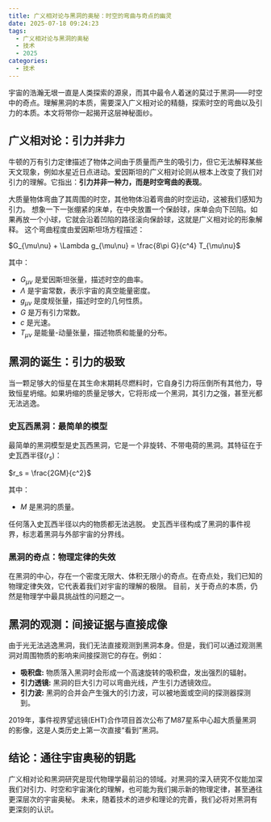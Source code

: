 ```yaml
---
title: 广义相对论与黑洞的奥秘：时空的弯曲与奇点的幽灵
date: 2025-07-18 09:24:23
tags:
  - 广义相对论与黑洞的奥秘
  - 技术
  - 2025
categories:
  - 技术
---
```


宇宙的浩瀚无垠一直是人类探索的源泉，而其中最令人着迷的莫过于黑洞——时空中的奇点。理解黑洞的本质，需要深入广义相对论的精髓，探索时空的弯曲以及引力的本质。本文将带你一起揭开这层神秘面纱。

## 广义相对论：引力并非力

牛顿的万有引力定律描述了物体之间由于质量而产生的吸引力，但它无法解释某些天文现象，例如水星近日点进动。爱因斯坦的广义相对论则从根本上改变了我们对引力的理解。它指出：**引力并非一种力，而是时空弯曲的表现**。

大质量物体弯曲了其周围的时空，其他物体沿着弯曲的时空运动，这被我们感知为引力。  想象一下一张绷紧的床单，在中央放置一个保龄球，床单会向下凹陷。如果再放一个小球，它就会沿着凹陷的路径滚向保龄球，这就是广义相对论的形象解释。  这个弯曲程度由爱因斯坦场方程描述：

$G_{\mu\nu} + \Lambda g_{\mu\nu} = \frac{8\pi G}{c^4} T_{\mu\nu}$

其中：

* $G_{\mu\nu}$ 是爱因斯坦张量，描述时空的曲率。
* $\Lambda$ 是宇宙常数，表示宇宙的真空能量密度。
* $g_{\mu\nu}$ 是度规张量，描述时空的几何性质。
* $G$ 是万有引力常数。
* $c$ 是光速。
* $T_{\mu\nu}$ 是能量-动量张量，描述物质和能量的分布。


## 黑洞的诞生：引力的极致

当一颗足够大的恒星在其生命末期耗尽燃料时，它自身引力将压倒所有其他力，导致恒星坍缩。如果坍缩的质量足够大，它将形成一个黑洞，其引力之强，甚至光都无法逃逸。

### 史瓦西黑洞：最简单的模型

最简单的黑洞模型是史瓦西黑洞，它是一个非旋转、不带电荷的黑洞。其特征在于史瓦西半径($r_s$)：

$r_s = \frac{2GM}{c^2}$

其中：

* $M$ 是黑洞的质量。

任何落入史瓦西半径以内的物质都无法逃脱。  史瓦西半径构成了黑洞的事件视界，标志着黑洞与外部宇宙的分界线。


### 黑洞的奇点：物理定律的失效

在黑洞的中心，存在一个密度无限大、体积无限小的奇点。在奇点处，我们已知的物理定律失效，它代表着我们对宇宙的理解的极限。  目前，关于奇点的本质，仍然是物理学中最具挑战性的问题之一。


## 黑洞的观测：间接证据与直接成像

由于光无法逃逸黑洞，我们无法直接观测到黑洞本身。但是，我们可以通过观测黑洞对周围物质的影响来间接探测它的存在。例如：

* **吸积盘:**  物质落入黑洞时会形成一个高速旋转的吸积盘，发出强烈的辐射。
* **引力透镜:** 黑洞的巨大引力可以弯曲光线，产生引力透镜效应。
* **引力波:**  黑洞的合并会产生强大的引力波，可以被地面或空间的探测器探测到。

2019年，事件视界望远镜(EHT)合作项目首次公布了M87星系中心超大质量黑洞的影像，这是人类历史上第一次直接“看到”黑洞。


## 结论：通往宇宙奥秘的钥匙

广义相对论和黑洞研究是现代物理学最前沿的领域。对黑洞的深入研究不仅能加深我们对引力、时空和宇宙演化的理解，也可能为我们揭示新的物理定律，甚至通往更深层次的宇宙奥秘。  未来，随着技术的进步和理论的完善，我们必将对黑洞有更深刻的认识。